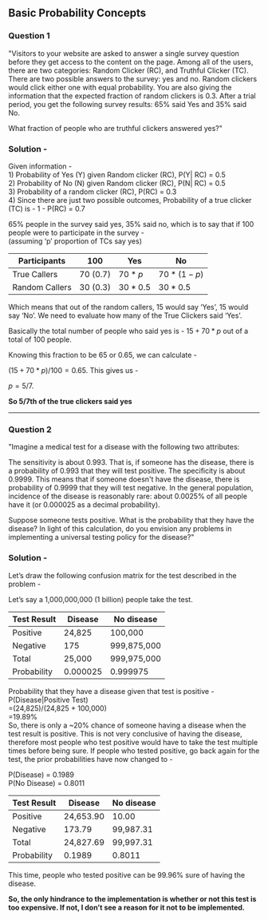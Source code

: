 ## Basic Probability Concepts 

### Question 1

"Visitors to your website are asked to answer a single survey question before they get access to the content on the page. Among all of the users, there are two categories: Random Clicker (RC), and Truthful Clicker (TC). There are two possible answers to the survey: yes and no. Random clickers would click either one with equal probability. You are also giving the information that the expected fraction of random clickers is 0.3. After a trial period, you get the following survey results: 65% said Yes and 35% said No.

What fraction of people who are truthful clickers answered yes?"

### Solution -

Given information - <br> 1) Probability of Yes (Y) given Random clicker
(RC), P(Y\| RC) = 0.5 <br> 2) Probability of No (N) given Random clicker
(RC), P(N\| RC) = 0.5 <br> 3) Probability of a random clicker (RC),
P(RC) = 0.3 <br> 4) Since there are just two possible outcomes,
Probability of a true clicker (TC) is - 1 - P(RC) = 0.7

65% people in the survey said yes, 35% said no, which is to say that if
100 people were to participate in the survey - <br> (assuming ‘p’
proportion of TCs say yes)

| Participants   | 100      | Yes       | No              |
|----------------|----------|-----------|-----------------|
| True Callers   | 70 (0.7) | 70 \* *p* | 70 \* (1 − *p*) |
| Random Callers | 30 (0.3) | 30 \* 0.5 | 30 \* 0.5       |

Which means that out of the random callers, 15 would say ‘Yes’, 15 would
say ‘No’. We need to evaluate how many of the True Clickers said ‘Yes’.

Basically the total number of people who said yes is - 15 + 70 \* *p*
out of a total of 100 people. <br>

Knowing this fraction to be 65 or 0.65, we can calculate - <br>

(15 + 70 \* *p*)/100 = 0.65. This gives us - <br>

*p* = 5/7. <br>

**So 5/7th of the true clickers said yes**

------------------------------------------------------------------------



### Question 2

"Imagine a medical test for a disease with the following two attributes:

The sensitivity is about 0.993. That is, if someone has the disease, there is a probability of 0.993 that they will test positive.
The specificity is about 0.9999. This means that if someone doesn't have the disease, there is probability of 0.9999 that they will test negative.
In the general population, incidence of the disease is reasonably rare: about 0.0025% of all people have it (or 0.000025 as a decimal probability).

Suppose someone tests positive. What is the probability that they have the disease? In light of this calculation, do you envision any problems in implementing a universal testing policy for the disease?"

### Solution - 

Let’s draw the following confusion matrix for the test described in the
problem - <br>

Let’s say a 1,000,000,000 (1 billion) people take the test.

| Test Result | Disease  | No disease  |
|-------------|----------|-------------|
| Positive    | 24,825   | 100,000     |
| Negative    | 175      | 999,875,000 |
| Total       | 25,000   | 999,975,000 |
| Probability | 0.000025 | 0.999975    |

Probability that they have a disease given that test is positive - <br>
P(Disease\|Positive Test) <br> =(24,825)/(24,825 + 100,000) <br> =19.89%
<br> So, there is only a ~20% chance of someone having a disease when
the test result is positive. This is not very conclusive of having the
disease, therefore most people who test positive would have to take the
test multiple times before being sure. If people who tested positive, go
back again for the test, the prior probabilities have now changed to -

P(Disease) = 0.1989 <br> P(No Disease) = 0.8011

| Test Result | Disease   | No disease |
|-------------|-----------|------------|
| Positive    | 24,653.90 | 10.00      |
| Negative    | 173.79    | 99,987.31  |
| Total       | 24,827.69 | 99,997.31  |
| Probability | 0.1989    | 0.8011     |

This time, people who tested positive can be 99.96% sure of having the
disease.

**So, the only hindrance to the implementation is whether or not this
test is too expensive. If not, I don’t see a reason for it not to be
implemented.**

